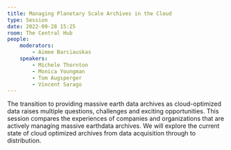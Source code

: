 ```yaml
---
title: Managing Planetary Scale Archives in the Cloud
type: Session
date: 2022-09-28 15:25
room: The Central Hub
people:
    moderators:
        - Aimee Barciauskas
    speakers:
        - Michele Thornton
        - Monica Youngman
        - Tom Augsperger
        - Vincent Sarago
---
```

The transition to providing massive earth data archives as cloud-optimized data raises multiple questions, challenges and exciting opportunities. This session compares the experiences of companies and organizations that are actively managing massive earthdata archives. We will explore the current state of cloud optimized archives from data acquisition through to distribution.
